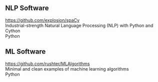 ## NLP Software

https://github.com/explosion/spaCy  
Industrial-strength Natural Language Processing (NLP) with Python and Cython  
Python

## ML Software
https://github.com/rushter/MLAlgorithms  
Minimal and clean examples of machine learning algorithms  
Python
